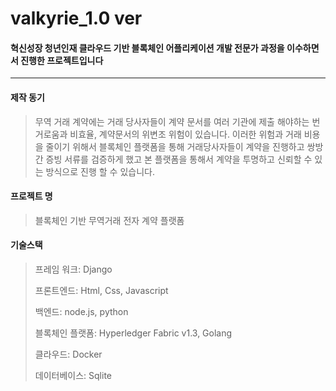 # valkyrie_1.0 ver
#### 혁신성장 청년인재 클라우드 기반 블록체인 어플리케이션 개발 전문가 과정을 이수하면서 진행한 프로젝트입니다

-------------------------------------------------------------------------------------------------------------

#### 제작 동기

> 무역 거래 계약에는 거래 당사자들이 계약 문서를 여러 기관에 제출 해야하는 번거로움과 비효율, 계약문서의 위변조 위험이 있습니다.  이러한 위험과 거래 비용을 줄이기 위해서 블록체인 플랫폼을 통해 거래당사자들이 계약을 진행하고 쌍방간 증빙 서류를 검증하게 했고 본 플랫폼을 통해서 계약을 투명하고 신뢰할 수 있는 방식으로 진행 할 수 있습니다.

#### 프로젝트 명

> 블록체인 기반 무역거래 전자 계약 플랫폼



#### 기술스택

> 프레임 워크: Django
> 
> 프론트엔드: Html, Css, Javascript
> 
> 백엔드: node.js, python
> 
> 블록체인 플랫폼: Hyperledger Fabric v1.3, Golang
> 
> 클라우드: Docker
> 
> 데이터베이스: Sqlite

